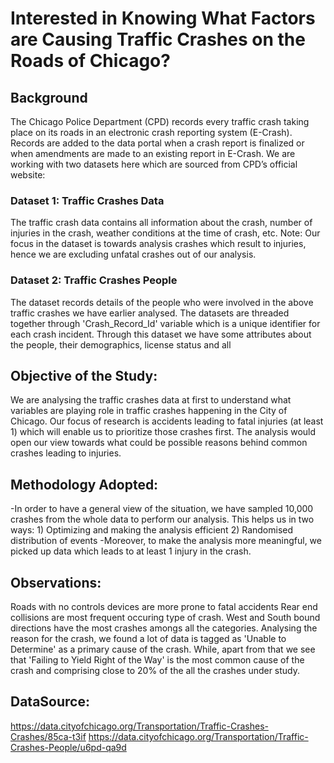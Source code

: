 # Interested in Knowing What Factors are Causing Traffic Crashes on the Roads of Chicago?

## Background
The Chicago Police Department (CPD) records every traffic crash taking place on its roads in an electronic crash reporting system (E-Crash). Records are added to the data portal when a crash report is finalized or when amendments are made to an existing report in E-Crash.
We are working with two datasets here which are sourced from CPD’s official website:
### Dataset 1: Traffic Crashes Data
The traffic crash data contains all information about the crash, number of injuries in the crash, weather conditions at the time of crash, etc. Note: Our focus in the dataset is towards analysis crashes which result to injuries, hence we are excluding unfatal crashes out of our analysis.

### Dataset 2: Traffic Crashes People
The dataset records details of the people who were involved in the above traffic crashes we have earlier analysed. The datasets are threaded together through 'Crash_Record_Id' variable which is a unique identifier for each crash incident. Through this dataset we have some attributes about the people, their demographics, license status and all

## Objective of the Study:
We are analysing the traffic crashes data at first to understand what variables are playing role in traffic crashes happening in the City of Chicago. Our focus of research is accidents leading to fatal injuries (at least 1) which will enable us to prioritize those crashes first. The analysis would open our view towards what could be possible reasons behind common crashes leading to injuries.

## Methodology Adopted:
-In order to have a general view of the situation, we have sampled 10,000 crashes from the whole data to perform our analysis. This helps us in two ways: 1) Optimizing and making the analysis efficient 2) Randomised distribution of events 
-Moreover, to make the analysis more meaningful, we picked up data which leads to at least 1 injury in the crash. 


## Observations:
Roads with no controls devices are more prone to fatal accidents
Rear end collisions are most frequent occuring type of crash.  West and South bound directions have the most crashes amongs all the categories.
Analysing the reason for the crash, we found a lot of data is tagged as 'Unable to Determine' as a primary cause of the crash. While, apart from that we see that 'Failing to Yield Right of the Way' is the most common cause of the crash and comprising close to 20% of the all the crashes under study.


## DataSource:
https://data.cityofchicago.org/Transportation/Traffic-Crashes-Crashes/85ca-t3if
https://data.cityofchicago.org/Transportation/Traffic-Crashes-People/u6pd-qa9d





